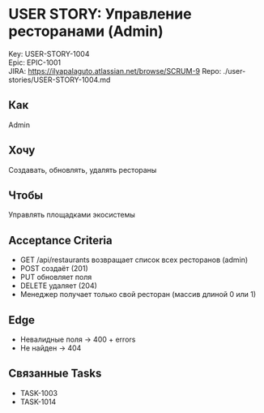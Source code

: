 # USER STORY: Управление ресторанами (Admin)
Key: USER-STORY-1004  
Epic: EPIC-1001  
JIRA: https://ilyapalaguto.atlassian.net/browse/SCRUM-9
Repo: ./user-stories/USER-STORY-1004.md

## Как
Admin

## Хочу
Создавать, обновлять, удалять рестораны

## Чтобы
Управлять площадками экосистемы

## Acceptance Criteria
- GET /api/restaurants возвращает список всех ресторанов (admin)
- POST создаёт (201)
- PUT обновляет поля
- DELETE удаляет (204)
- Менеджер получает только свой ресторан (массив длиной 0 или 1)

## Edge
- Невалидные поля → 400 + errors
- Не найден → 404

## Связанные Tasks
- TASK-1003
- TASK-1014
